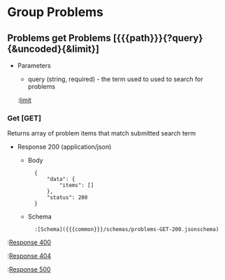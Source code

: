 # Group Problems

## Problems get Problems [{{{path}}}{?query}{&uncoded}{&limit}]

+ Parameters

    + query (string, required) - the term used to used to search for problems


    :[limit]({{{common}}}/parameters/limit.md)


### Get [GET]

Returns array of problem items that match submitted search term

+ Response 200 (application/json)

    + Body

            {
                "data": {
                    "items": []
                },
                "status": 200
            }

    + Schema

            :[Schema]({{{common}}}/schemas/problems-GET-200.jsonschema)

:[Response 400]({{{common}}}/responses/400.md)

:[Response 404]({{{common}}}/responses/404.md)

:[Response 500]({{{common}}}/responses/500.md)

